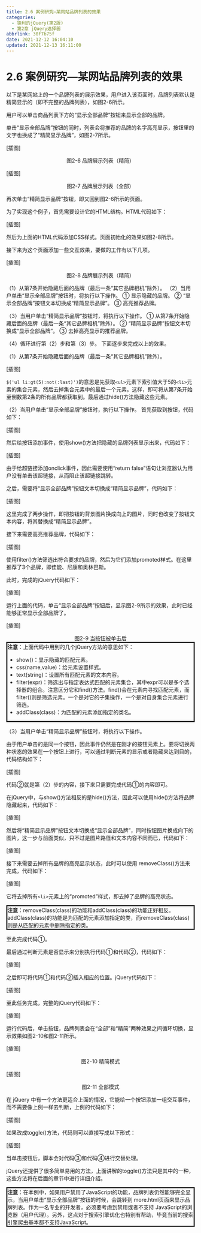 ```yaml
---
title: 2.6 案例研究—某网站品牌列表的效果
categories:
  - 锋利的jQuery(第2版)
  - 第2章 jQuery选择器
abbrlink: 30f7b75f
date: 2021-12-12 16:04:10
updated: 2021-12-13 16:11:00
---
```

# 2.6 案例研究—某网站品牌列表的效果
以下是某网站上的一个品牌列表的展示效果，用户进入该页面时，品牌列表默认是精简显示的（即不完整的品牌列表），如图2-6所示。

用户可以单击商品列表下方的“显示全部品牌”按钮来显示全部的品牌。

单击“显示全部品牌”按钮的同时，列表会将推荐的品牌的名字高亮显示，按钮里的文字也换成了“精简显示品牌”，如图2-7所示。

[插图]

<center>图2-6 品牌展示列表（精简）</center>


[插图]

<center>图2-7 品牌展示列表（全部）</center>

再次单击“精简显示品牌”按钮，即又回到图2-6所示的页面。

为了实现这个例子，首先需要设计它的HTML结构。HTML代码如下：

[插图]

然后为上面的HTML代码添加CSS样式。页面初始化的效果如图2-8所示。

接下来为这个页面添加一些交互效果，要做的工作有以下几项。

[插图]

<center>图2-8 品牌展示列表（精简）</center>

（1）从第7条开始隐藏后面的品牌（最后一条“其它品牌相机”除外）。
（2）当用户单击“显示全部品牌”按钮时，将执行以下操作。
① 显示隐藏的品牌。
② “显示全部品牌”按钮文本切换成“精简显示品牌”。
③ 高亮推荐品牌。

（3）当用户单击“精简显示品牌”按钮时，将执行以下操作。
① 从第7条开始隐藏后面的品牌（最后一条“其它品牌相机”除外）。
② “精简显示品牌”按钮文本切换成“显示全部品牌”。
③ 去掉高亮显示的推荐品牌。

（4）循环进行第（2）步和第（3）步。
下面逐步来完成以上的效果。

（1）从第7条开始隐藏后面的品牌（最后一条“其它品牌相机”除外）。

[插图]

`$('ul li:gt(5):not(:last)')`的意思是先获取`<ul>`元素下索引值大于5的`<li>`元素的集合元素，然后去掉集合元素中的最后一个元素。这样，即可将从第7条开始至倒数第2条的所有品牌都获取到。最后通过hide()方法隐藏这些元素。

（2）当用户单击“显示全部品牌”按钮时，执行以下操作。
首先获取到按钮，代码如下：

[插图]

然后给按钮添加事件，使用show()方法把隐藏的品牌列表显示出来，代码如下：

[插图]

由于给超链接添加onclick事件，因此需要使用“return false”语句让浏览器认为用户没有单击该超链接，从而阻止该超链接跳转。

之后，需要将“显示全部品牌”按钮文本切换成“精简显示品牌”，代码如下：

[插图]

这里完成了两步操作，即把按钮的背景图片换成向上的图片，同时也改变了按钮文本内容，将其替换成“精简显示品牌”。

接下来需要高亮推荐品牌，代码如下：

[插图]

使用filter()方法筛选出符合要求的品牌，然后为它们添加promoted样式。在这里推荐了3个品牌，即佳能、尼康和奥林巴斯。

此时，完成的jQuery代码如下：

[插图]

运行上面的代码，单击“显示全部品牌”按钮后，显示图2-9所示的效果，此时已经能够正常显示全部品牌了。

[插图]

<center>图2-9 当按钮被单击后</center>

<div style="border-style:solid;"><strong>注意</strong>：上面代码中用到的几个jQuery方法的意思如下：

- show()：显示隐藏的匹配元素。
- css(name,value)：给元素设置样式。
- text(string)：设置所有匹配元素的文本内容。
- filter(expr)：筛选出与指定表达式匹配的元素集合，其中expr可以是多个选择器的组合。注意区分它和find()方法。find()会在元素内寻找匹配元素，而filter()则是筛选元素。一个是对它的子集操作，一个是对自身集合元素进行筛选。
- addClass(class)：为匹配的元素添加指定的类名。
</div>

（3）当用户单击“精简显示品牌”按钮时，将执行以下操作。

由于用户单击的是同一个按钮，因此事件仍然是在刚才的按钮元素上。要将切换两种状态的效果在一个按钮上进行，可以通过判断元素的显示或者隐藏来达到目的，代码结构如下：

[插图]

代码②就是第（2）步的内容，接下来只需要完成代码①的内容即可。

在jQuery中，与show()方法相反的是hide()方法，因此可以使用hide()方法将品牌隐藏起来，代码如下：

[插图]

然后将“精简显示品牌”按钮文本切换成“显示全部品牌”，同时按钮图片换成向下的图片，这一步与前面类似，只不过是图片路径和文本内容不同而已，代码如下：

[插图]

接下来需要去掉所有品牌的高亮显示状态，此时可以使用 removeClass()方法来完成，代码如下：

[插图]

它将去掉所有`<li>`元素上的“promoted”样式，即去掉了品牌的高亮状态。

<div style="border-style:solid;"><strong>注意</strong>：removeClass(class)的功能和addClass(class)的功能正好相反。addClass(class)的功能是为匹配的元素添加指定的类，而removeClass(class)则是从匹配的元素中删除指定的类。</div>

至此完成代码①。

最后通过判断元素是否显示来分别执行代码①和代码②，代码如下：

[插图]

之后即可将代码①和代码②插入相应的位置。jQuery代码如下：

[插图]

至此任务完成，完整的jQuery代码如下：

[插图]

运行代码后，单击按钮，品牌列表会在“全部”和“精简”两种效果之间循环切换，显示效果如图2-10和图2-11所示。

[插图]

<center>图2-10 精简模式</center>


[插图]

<center>图2-11 全部模式</center>

在 jQuery 中有一个方法更适合上面的情况，它能给一个按钮添加一组交互事件，而不需要像上例一样去判断，上例的代码如下：

[插图]

如果改成toggle()方法，代码则可以直接写成以下形式：

[插图]

当单击按钮后，脚本会对代码③和代码④进行交替处理。

jQuery还提供了很多简单易用的方法，上面讲解的toggle()方法只是其中的一种，这些方法将在后面的章节中进行详细介绍。

<div style="border-style:solid;"><strong>注意</strong>：在本例中，如果用户禁用了JavaScript的功能，品牌列表仍然能够完全显示，当用户单击“显示全部品牌”按钮的时候，会跳转到 more.html页面来显示品牌列表。作为一名专业的开发者，必须要考虑到禁用或者不支持 JavaScript的浏览器（用户代理）。另外，这点对于搜索引擎优化也特别有帮助，毕竟当前的搜索引擎爬虫基本都不支持JavaScript。</div>
